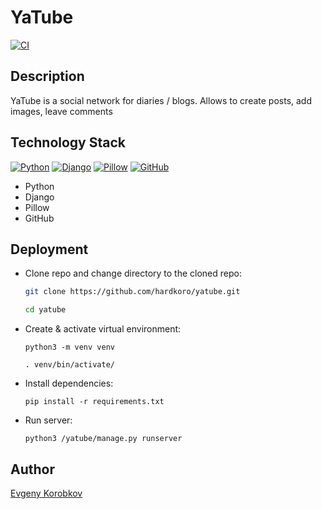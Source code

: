 # YaTube

[![CI](https://github.com/yandex-praktikum/yatube/actions/workflows/python-app.yml/badge.svg?branch=master)](https://github.com/yandex-praktikum/yatube/actions/workflows/python-app.yml)

## Description

YaTube is a social network for diaries / blogs. Allows to create posts, add images, leave comments

## Technology Stack

[![Python](https://img.shields.io/badge/-Python-464646??style=flat-square&logo=Python)](https://www.python.org/)
[![Django](https://img.shields.io/badge/-Django-464646??style=flat-square&logo=Django)](https://www.djangoproject.com/)
[![Pillow](https://img.shields.io/badge/-Pillow-464646??style=flat-square&logo=Python)](https://pillow.readthedocs.io/en/stable/)
[![GitHub](https://img.shields.io/badge/-GitHub-464646??style=flat-square&logo=GitHub)](https://github.com/)

- Python
- Django
- Pillow
- GitHub

## Deployment

- Clone repo and change directory to the cloned repo:

  ```bash
  git clone https://github.com/hardkoro/yatube.git
  ```

  ```bash
  cd yatube
  ```

- Create & activate virtual environment:

  ```
  python3 -m venv venv
  ```

  ```
  . venv/bin/activate/
  ```
  
- Install dependencies:

  ```
  pip install -r requirements.txt
  ```
  
- Run server:

  ```
  python3 /yatube/manage.py runserver
  ```

## Author 

[Evgeny Korobkov](https://github.com/hardkoro/)
